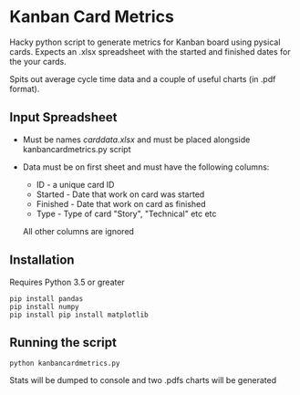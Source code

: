 # Kanban Card Metrics
Hacky python script to generate metrics for Kanban board using pysical cards. Expects an .xlsx spreadsheet with the started and finished dates for the your cards.

Spits out average cycle time data and a couple of useful charts (in .pdf format).

## Input Spreadsheet
* Must be names _carddata.xlsx_ and must be placed alongside kanbancardmetrics.py script
* Data must be on first sheet and must have the following columns:
    * ID - a unique card ID
    * Started - Date that work on card was started
    * Finished - Date that work on card as finished
    * Type - Type of card "Story", "Technical" etc etc
    
  All other columns are ignored  

## Installation
Requires Python 3.5 or greater

```
pip install pandas
pip install numpy
pip install pip install matplotlib
```

## Running the script

```
python kanbancardmetrics.py
```  

Stats will be dumped to console and two .pdfs charts will be generated